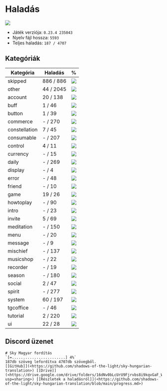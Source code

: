 # Haladás

![](https://geps.dev/progress/4)

- Játék verziója: `0.23.4 235043`
- Nyelv fájl hossza: `5593`
- Teljes haladás: `187 / 4707`

## Kategóriák

| Kategória | Haladás | % |
| - | - | - |
| skipped | 886 / 886 | ![](https://geps.dev/progress/100) |
| other | 44 / 2045 | ![](https://geps.dev/progress/2) |
| account | 20 / 138 | ![](https://geps.dev/progress/14) |
| buff | 1 / 46 | ![](https://geps.dev/progress/2) |
| button | 1 / 39 | ![](https://geps.dev/progress/3) |
| commerce | - / 270 | ![](https://geps.dev/progress/0) |
| constellation | 7 / 45 | ![](https://geps.dev/progress/16) |
| consumable | - / 207 | ![](https://geps.dev/progress/0) |
| control | 4 / 11 | ![](https://geps.dev/progress/36) |
| currency | - / 15 | ![](https://geps.dev/progress/0) |
| daily | - / 269 | ![](https://geps.dev/progress/0) |
| display | - / 4 | ![](https://geps.dev/progress/0) |
| error | - / 48 | ![](https://geps.dev/progress/0) |
| friend | - / 10 | ![](https://geps.dev/progress/0) |
| game | 19 / 26 | ![](https://geps.dev/progress/73) |
| howtoplay | - / 90 | ![](https://geps.dev/progress/0) |
| intro | - / 23 | ![](https://geps.dev/progress/0) |
| invite | 5 / 69 | ![](https://geps.dev/progress/7) |
| meditation | - / 150 | ![](https://geps.dev/progress/0) |
| menu | - / 20 | ![](https://geps.dev/progress/0) |
| message | - / 9 | ![](https://geps.dev/progress/0) |
| mischief | - / 137 | ![](https://geps.dev/progress/0) |
| musicshop | - / 22 | ![](https://geps.dev/progress/0) |
| recorder | - / 19 | ![](https://geps.dev/progress/0) |
| season | - / 180 | ![](https://geps.dev/progress/0) |
| social | 2 / 47 | ![](https://geps.dev/progress/4) |
| spirit | - / 277 | ![](https://geps.dev/progress/0) |
| system | 60 / 197 | ![](https://geps.dev/progress/30) |
| tgcoffice | - / 46 | ![](https://geps.dev/progress/0) |
| tutorial | 2 / 220 | ![](https://geps.dev/progress/1) |
| ui | 22 / 28 | ![](https://geps.dev/progress/79) |

## Discord üzenet

```
# Sky Magyar fordítás
`[=........................] 4%`
187db szöveg lefordítva 4707db szövegből.
[[GitHub]](<https://github.com/shadows-of-the-light/sky-hungarian-translation>) [[Drive]](<https://drive.google.com/drive/folders/16dNv0bLcUrU9Fjrvbs8i9kqvGaF_W2Zk?usp=sharing>) [[Részletek a haladásról]](<https://github.com/shadows-of-the-light/sky-hungarian-translation/blob/main/progress.md>)
```
